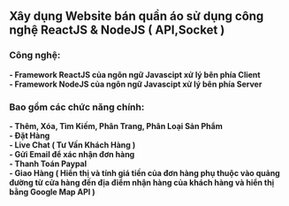 <h2>Xây dụng Website bán quần áo sử dụng công nghệ ReactJS & NodeJS ( API,Socket )</h2>
<h3> Công nghệ: </h3>
<b>- Framework ReactJS của ngôn ngữ Javascipt xử lý bên phía Client </b>
</br>
<b>- Framework NodeJS của ngôn ngữ Javascipt xử lý bên phía Server </b>
<h3>Bao gồm các chức năng chính: </h4>
    <b>- Thêm, Xóa, Tìm Kiếm, Phân Trang, Phân Loại Sản Phẩm </b> </br>
    <b>- Đặt Hàng </b> </br>
    <b>- Live Chat ( Tư Vấn Khách Hàng ) </b> </br>
    <b>- Gửi Email để xác nhận đơn hàng </b> </br>
    <b>- Thanh Toán Paypal  </b> </br>
    <b>- Giao Hàng ( Hiển thị và tính giá tiền của đơn hàng phụ thuộc vào quảng đường từ cửa hàng đến địa điểm nhận hàng của khách hàng và hiển thị bằng Google Map API )  </b> </br>
